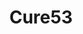 ---
git: https://github.com/cure53
logohandle: cure53de
sort: cure53
title: Cure53
website: https://cure53.de/
---